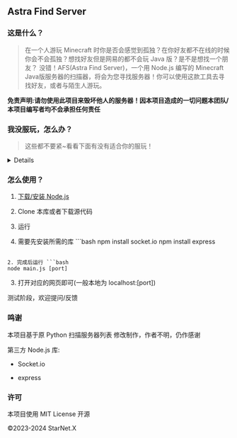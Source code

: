 ## Astra Find Server

### 这是什么？
> 在一个人游玩 Minecraft 时你是否会感觉到孤独？在你好友都不在线的时候你会不会孤独？想找好友但是网易的都不会玩 Java 版？是不是想找一个朋友？
没错！AFS(Astra Find Server)，一个用 Node.js 编写的 Minecraft Java版服务器的扫描器，将会为您寻找服务器！你可以使用这款工具去寻找好友，或者与陌生人游玩。

**免责声明:请勿使用此项目来毁坏他人的服务器！因本项目造成的一切问题本团队/本项目编写者均不会承担任何责任**

### 我没服玩，怎么办？

> 这些都不要紧~看看下面有没有适合你的服玩！

<details>

**欢迎各位通过 Issue 提交服务器地址哦**

| 名称 | IP地址 | 等级 |
| :-----| ----: | :----: |
| 简幻欢 | play.simpfun.cn | B+ |

</details>

### 怎么使用？

1. [下载/安装 Node.js](https://nodejs.cn/download/)

2. Clone 本库或者下载源代码

3. 运行

  1. 需要先安装所需的库 ```bash
  npm install socket.io
  npm install express
  ```

  2. 完成后运行 ```bash
  node main.js [port]
  ```

  3. 打开对应的网页即可(一般本地为 localhost:[port])

测试阶段，欢迎提问/反馈

### 鸣谢

本项目基于原 Python 扫描服务器列表 修改制作，作者不明，仍作感谢

第三方 Node.js 库:

* Socket.io

* express

### 许可

本项目使用 MIT License 开源

©2023-2024 StarNet.X
